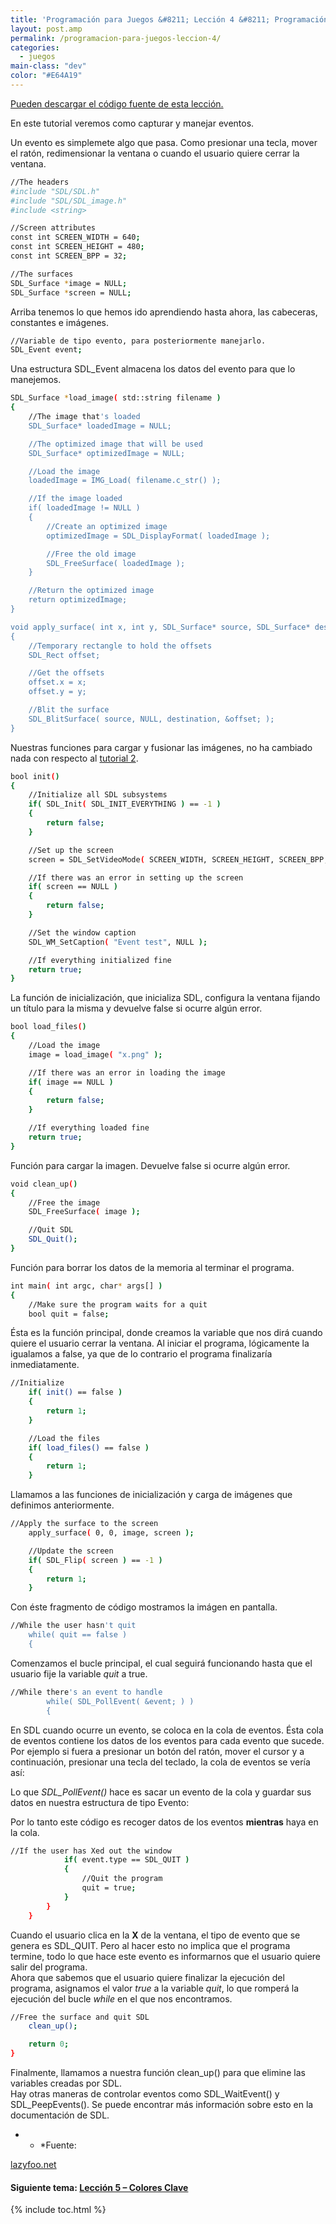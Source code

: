```yaml
---
title: 'Programación para Juegos &#8211; Lección 4 &#8211; Programación orientada a eventos'
layout: post.amp
permalink: /programacion-para-juegos-leccion-4/
categories:
  - juegos
main-class: "dev"
color: "#E64A19"
---
```

<div class="icosdl">
</div>

[Pueden descargar el código fuente de esta lección.][1]

En este tutorial veremos como capturar y manejar eventos.

Un evento es simplemete algo que pasa. Como presionar una tecla, mover el ratón, redimensionar la ventana o cuando el usuario quiere cerrar la ventana.


<!--ad-->

```bash
//The headers
#include "SDL/SDL.h"
#include "SDL/SDL_image.h"
#include <string>

//Screen attributes
const int SCREEN_WIDTH = 640;
const int SCREEN_HEIGHT = 480;
const int SCREEN_BPP = 32;

//The surfaces
SDL_Surface *image = NULL;
SDL_Surface *screen = NULL;

```

Arriba tenemos lo que hemos ido aprendiendo hasta ahora, las cabeceras, constantes e imágenes.

```bash
//Variable de tipo evento, para posteriormente manejarlo.
SDL_Event event;

```

Una estructura SDL_Event almacena los datos del evento para que lo manejemos.

```bash
SDL_Surface *load_image( std::string filename )
{
    //The image that's loaded
    SDL_Surface* loadedImage = NULL;

    //The optimized image that will be used
    SDL_Surface* optimizedImage = NULL;

    //Load the image
    loadedImage = IMG_Load( filename.c_str() );

    //If the image loaded
    if( loadedImage != NULL )
    {
        //Create an optimized image
        optimizedImage = SDL_DisplayFormat( loadedImage );

        //Free the old image
        SDL_FreeSurface( loadedImage );
    }

    //Return the optimized image
    return optimizedImage;
}

void apply_surface( int x, int y, SDL_Surface* source, SDL_Surface* destination )
{
    //Temporary rectangle to hold the offsets
    SDL_Rect offset;

    //Get the offsets
    offset.x = x;
    offset.y = y;

    //Blit the surface
    SDL_BlitSurface( source, NULL, destination, &offset; );
}

```

Nuestras funciones para cargar y fusionar las imágenes, no ha cambiado nada con respecto al [tutorial 2][2].

```bash
bool init()
{
    //Initialize all SDL subsystems
    if( SDL_Init( SDL_INIT_EVERYTHING ) == -1 )
    {
        return false;
    }

    //Set up the screen
    screen = SDL_SetVideoMode( SCREEN_WIDTH, SCREEN_HEIGHT, SCREEN_BPP, SDL_SWSURFACE );

    //If there was an error in setting up the screen
    if( screen == NULL )
    {
        return false;
    }

    //Set the window caption
    SDL_WM_SetCaption( "Event test", NULL );

    //If everything initialized fine
    return true;
}

```

La función de inicialización, que inicializa SDL, configura la ventana fijando un título para la misma y devuelve false si ocurre algún error.

```bash
bool load_files()
{
    //Load the image
    image = load_image( "x.png" );

    //If there was an error in loading the image
    if( image == NULL )
    {
        return false;
    }

    //If everything loaded fine
    return true;
}

```

Función para cargar la imagen. Devuelve false si ocurre algún error.

```bash
void clean_up()
{
    //Free the image
    SDL_FreeSurface( image );

    //Quit SDL
    SDL_Quit();
}

```

Función para borrar los datos de la memoria al terminar el programa.

```bash
int main( int argc, char* args[] )
{
    //Make sure the program waits for a quit
    bool quit = false;

```

Ésta es la función principal, donde creamos la variable que nos dirá cuando quiere el usuario cerrar la ventana. Al iniciar el programa, lógicamente la igualamos a false, ya que de lo contrario el programa finalizaría inmediatamente.

```bash
//Initialize
    if( init() == false )
    {
        return 1;
    }

    //Load the files
    if( load_files() == false )
    {
        return 1;
    }

```

Llamamos a las funciones de inicialización y carga de imágenes que definimos anteriormente.

```bash
//Apply the surface to the screen
    apply_surface( 0, 0, image, screen );

    //Update the screen
    if( SDL_Flip( screen ) == -1 )
    {
        return 1;
    }

```

Con éste fragmento de código mostramos la imágen en pantalla.

```bash
//While the user hasn't quit
    while( quit == false )
    {

```

Comenzamos el bucle principal, el cual seguirá funcionando hasta que el usuario fije la variable <var>quit</var> a true.

```bash
//While there's an event to handle
        while( SDL_PollEvent( &event; ) )
        {

```

En SDL cuando ocurre un evento, se coloca en la cola de eventos. Ésta cola de eventos contiene los datos de los eventos para cada evento que sucede.
Por ejemplo si fuera a presionar un botón del ratón, mover el cursor y a continuación, presionar una tecla del teclado, la cola de eventos se vería así:

<div class="separator" >
<amp-img on="tap:lightbox1" role="button" tabindex="0" layout="responsive"  height="177" width="255" src="https://lh3.ggpht.com/_IlK2pNFFgGM/TT6ImYP7bjI/AAAAAAAAARU/QiAey3O_FW0/queue.jpg" />
</div>

Lo que <var>SDL_PollEvent()</var> hace es sacar un evento de la cola y guardar sus datos en nuestra estructura de tipo Evento:

<div class="separator" >
<amp-img on="tap:lightbox1" role="button" tabindex="0" layout="responsive"  height="258" width="294" src="https://lh5.ggpht.com/_IlK2pNFFgGM/TT6ImqKAdJI/AAAAAAAAARY/JqvFGavqRHY/poll.jpg" />
</div>

Por lo tanto este código es recoger datos de los eventos **mientras** haya en la cola.

```bash
//If the user has Xed out the window
            if( event.type == SDL_QUIT )
            {
                //Quit the program
                quit = true;
            }
        }
    }

```

Cuando el usuario clica en la **X** de la ventana, el tipo de evento que se genera es SDL_QUIT. Pero al hacer esto no implica que el programa termine, todo lo que hace este evento es informarnos que el usuario quiere salir del programa.  
Ahora que sabemos que el usuario quiere finalizar la ejecución del programa, asignamos el valor <var>true</var> a la variable <var>quit</var>, lo que romperá la ejecución del bucle <var>while</var> en el que nos encontramos.

```bash
//Free the surface and quit SDL
    clean_up();

    return 0;
}

```

Finalmente, llamamos a nuestra función clean_up() para que elimine las variables creadas por SDL.  
Hay otras maneras de controlar eventos como SDL\_WaitEvent() y SDL\_PeepEvents(). Se puede encontrar más información sobre esto en la documentación de SDL.

* * *Fuente:

[lazyfoo.net][3]

#### Siguiente tema: [Lección 5 &#8211; Colores Clave][4] 



 [1]: http://www.lazyfoo.net/downloads/index.php?file=SDLTut_lesson04
 [2]: https://elbauldelprogramador.com/programacion-para-juegos-leccion-2/
 [3]: http://www.lazyfoo.net/SDL_tutorials/
 [4]: https://elbauldelprogramador.com/programacion-para-juegos-leccion-5/

{% include toc.html %}
</string>
